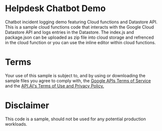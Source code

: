 # Helpdesk Chatbot Demo
Chatbot incident logging demo featuring Cloud functions and Datastore API.
This is a sample cloud functions code that interacts with the Google Cloud Datastore API and logs entries in the Datastore. 
The index.js and package.json can be uploaded as zip file into cloud storage and refrenced in the cloud function or you can use the inline editor within cloud functions.

# Terms
Your use of this sample is subject to, and by using or downloading the sample files you agree to comply with, the [Google APIs Terms of Service](https://developers.google.com/terms/) and the [API.AI's Terms of Use and Privacy Policy.](
https://api.ai/terms-and-privacy)

# Disclaimer
This code is a sample, should not be used for any potential production workloads.

